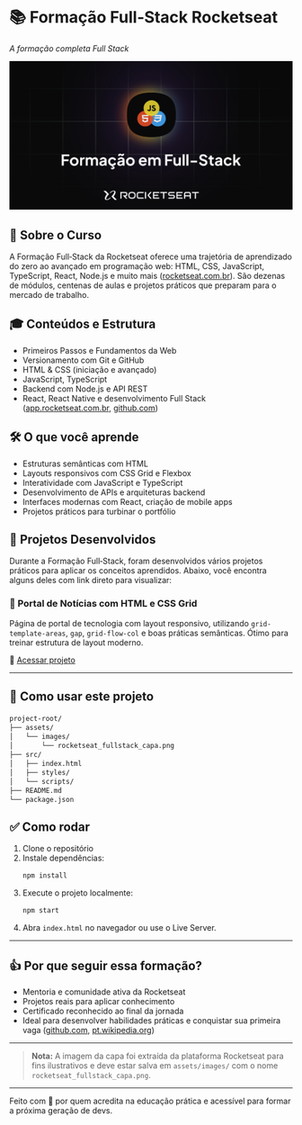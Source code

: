 # 📚 Formação Full‑Stack Rocketseat

_A formação completa  Full Stack_

![Capa da Formação Full‑Stack Rocketseat](./img/banner.png)

## 🚀 Sobre o Curso

A Formação Full‑Stack da Rocketseat oferece uma trajetória de aprendizado do zero ao avançado em programação web: HTML, CSS, JavaScript, TypeScript, React, Node.js e muito mais ([rocketseat.com.br](https://www.rocketseat.com.br/formacao/fullstack?utm_source=chatgpt.com)). São dezenas de módulos, centenas de aulas e projetos práticos que preparam para o mercado de trabalho.

## 🎓 Conteúdos e Estrutura

- Primeiros Passos e Fundamentos da Web  
- Versionamento com Git e GitHub  
- HTML & CSS (iniciação e avançado)  
- JavaScript, TypeScript  
- Backend com Node.js e API REST  
- React, React Native e desenvolvimento Full Stack ([app.rocketseat.com.br](https://app.rocketseat.com.br/journey/full-stack?utm_source=chatgpt.com), [github.com](https://github.com/LucasSouza17/mba-fullstack-rocketseat?utm_source=chatgpt.com))

## 🛠 O que você aprende

- Estruturas semânticas com HTML  
- Layouts responsivos com CSS Grid e Flexbox  
- Interatividade com JavaScript e TypeScript  
- Desenvolvimento de APIs e arquiteturas backend  
- Interfaces modernas com React, criação de mobile apps  
- Projetos práticos para turbinar o portfólio

## 🧪 Projetos Desenvolvidos

Durante a Formação Full‑Stack, foram desenvolvidos vários projetos práticos para aplicar os conceitos aprendidos. Abaixo, você encontra alguns deles com link direto para visualizar:

### 🔹 Portal de Notícias com HTML e CSS Grid

Página de portal de tecnologia com layout responsivo, utilizando `grid-template-areas`, `gap`, `grid-flow-col` e boas práticas semânticas. Ótimo para treinar estrutura de layout moderno.

🔗 [Acessar projeto](https://emersonromana.github.io/tech-news/)

---


## 📁 Como usar este projeto

```
project-root/
├── assets/
│   └── images/
│       └── rocketseat_fullstack_capa.png
├── src/
│   ├── index.html
│   ├── styles/
│   └── scripts/
├── README.md
└── package.json
```

## ✅ Como rodar

1. Clone o repositório  
2. Instale dependências:
   ```bash
   npm install
   ```
3. Execute o projeto localmente:
   ```bash
   npm start
   ```
4. Abra `index.html` no navegador ou use o Live Server.

---

## 👍 Por que seguir essa formação?

- Mentoria e comunidade ativa da Rocketseat  
- Projetos reais para aplicar conhecimento  
- Certificado reconhecido ao final da jornada  
- Ideal para desenvolver habilidades práticas e conquistar sua primeira vaga ([github.com](https://github.com/LucasSouza17/mba-fullstack-rocketseat?utm_source=chatgpt.com), [pt.wikipedia.org](https://pt.wikipedia.org/wiki/Rocketseat?utm_source=chatgpt.com))

---

> **Nota:** A imagem da capa foi extraída da plataforma Rocketseat para fins ilustrativos e deve estar salva em `assets/images/` com o nome `rocketseat_fullstack_capa.png`.

---

Feito com 💜 por quem acredita na educação prática e acessível para formar a próxima geração de devs.